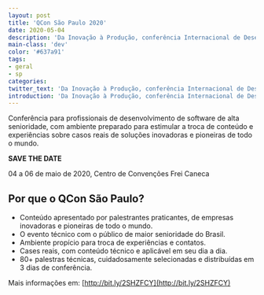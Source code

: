 ```yaml
---
layout: post
title: 'QCon São Paulo 2020'
date: 2020-05-04
description: 'Da Inovação à Produção, conferência Internacional de Desenvolvimento de Software'
main-class: 'dev'
color: '#637a91'
tags:
- geral
- sp
categories:
twitter_text: 'Da Inovação à Produção, conferência Internacional de Desenvolvimento de Software'
introduction: 'Da Inovação à Produção, conferência Internacional de Desenvolvimento de Software'
---
```


Conferência para profissionais de desenvolvimento de software de alta senioridade, com ambiente preparado para estimular a troca de conteúdo e experiências sobre casos reais de soluções inovadoras e pioneiras de todo o mundo.

**SAVE THE DATE**

04 a 06 de maio de 2020, Centro de Convenções Frei Caneca

## Por que o QCon São Paulo?
- Conteúdo apresentado por palestrantes praticantes, de empresas inovadoras e pioneiras de todo o mundo.
- O evento técnico com o público de maior senioridade do Brasil.
- Ambiente propício para troca de experiências e contatos.
- Cases reais, com conteúdo técnico e aplicável em seu dia a dia.
- 80+ palestras técnicas, cuidadosamente selecionadas e distribuídas em 3 dias de conferência.

Mais informações em: [http://bit.ly/2SHZFCY](http://bit.ly/2SHZFCY)
